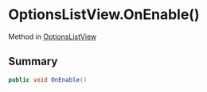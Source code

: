 # OptionsListView.OnEnable()

Method in [OptionsListView](/docs/api/csharp/yarn.unity.optionslistview.md)

## Summary



```csharp
public void OnEnable()
```

